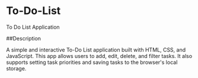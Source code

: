 # To-Do-List

To Do List Application

##Description

A simple and interactive To-Do List application built with HTML, CSS, and JavaScript. This app allows users to add, edit, delete, and filter tasks. It also supports setting task priorities and saving tasks to the browser's local storage.
